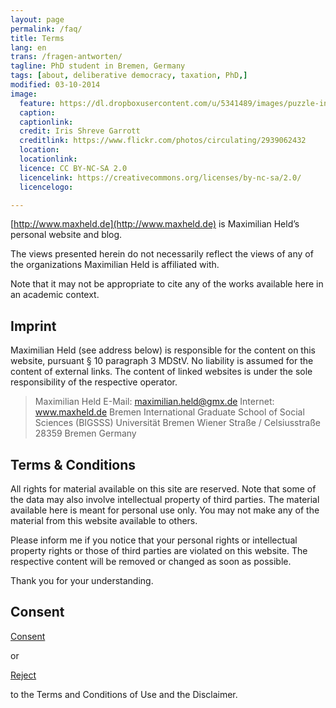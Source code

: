 ```yaml
---
layout: page
permalink: /faq/
title: Terms
lang: en
trans: /fragen-antworten/
tagline: PhD student in Bremen, Germany
tags: [about, deliberative democracy, taxation, PhD,]
modified: 03-10-2014
image:
  feature: https://dl.dropboxusercontent.com/u/5341489/images/puzzle-incomplete_crop.jpg  
  caption:
  captionlink:
  credit: Iris Shreve Garrott
  creditlink: https://www.flickr.com/photos/circulating/2939062432
  location:
  locationlink:
  licence: CC BY-NC-SA 2.0
  licencelink: https://creativecommons.org/licenses/by-nc-sa/2.0/
  licencelogo:

---
```


[http://www.maxheld.de](http://www.maxheld.de) is Maximilian Held’s personal website and blog.

The views presented herein do not necessarily reflect the views of any of the organizations Maximilian Held is affiliated with.

Note that it may not be appropriate to cite any of the works available here in an academic context.


## Imprint

Maximilian Held (see address below) is responsible for the content on this website, pursuant  § 10 paragraph 3 MDStV. No liability is assumed  for the content of external links. The content of linked websites is under the sole responsibility of the respective operator.

> Maximilian Held
> E-Mail: maximilian.held@gmx.de
> Internet: www.maxheld.de
> Bremen International Graduate School of Social Sciences (BIGSSS)
> Universität Bremen
> Wiener Straße / Celsiusstraße
> 28359 Bremen
> Germany


## Terms & Conditions

All rights for material available on this site are reserved.
Note that some of the data may also involve intellectual property of third parties.
The material available here is meant for personal use only.
You may not make any of the material from this website available to others.

Please inform me if you notice that your personal rights or intellectual property rights or those of third parties are violated on this website.
The respective content will be removed or changed as soon as possible.

Thank you for your understanding.


## Consent

<div markdown="0"><a href="http://www.maxheld.de" class="btn">Consent</a></div>

or

<div markdown="0"><a href="http://www.google.com" class="btn">Reject</a></div>

to the Terms and Conditions of Use and the Disclaimer.
